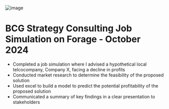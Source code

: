 ![image](https://github.com/user-attachments/assets/4d4c7369-a073-41d8-9492-fd64aad3e32a)
# BCG Strategy Consulting Job Simulation on Forage - October 2024

- Completed a job simulation where I advised a hypothetical local telcocompany, Company X, facing a decline in profits
- Conducted market research to determine the feasibility of the proposed solution
- Used excel to build a model to predict the potential profitability of the proposed solution
- Communicated a summary of key findings in a clear presentation to stakeholders
